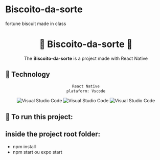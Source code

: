 # Biscoito-da-sorte
fortune biscuit made in class

<div align="center">
    <h1>🍪 Biscoito-da-sorte 🍪</h1>
</div>

<div align="center">

The **Biscoito-da-sorte** is a project made with React Native
</div> 

## :rocket: Technology

<div align="center">

```sh
React Native
plataform: Vscode
```
    
<img alt="Visual Studio Code" src="https://img.shields.io/badge/react_native-%2320232a.svg?style=for-the-badge&logo=react&logoColor=%2361DAFB"/>
<img alt="Visual Studio Code" src="https://img.shields.io/badge/expo-1C1E24?style=for-the-badge&logo=expo&logoColor=#D04A37"/>
<img alt="Visual Studio Code" src="https://img.shields.io/badge/Visual%20Studio%20Code-0078d7.svg?style=for-the-badge&logo=visual-studio-code&logoColor=white"/>

</div>

## :rocket: To run this project:
## inside the project root folder:

+ npm install
+ npm start ou expo start
